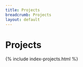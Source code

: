 ```yaml
---
title: Projects 
breadcrumb: Projects
layout: default
---
```

# Projects

{% include index-projects.html %}
